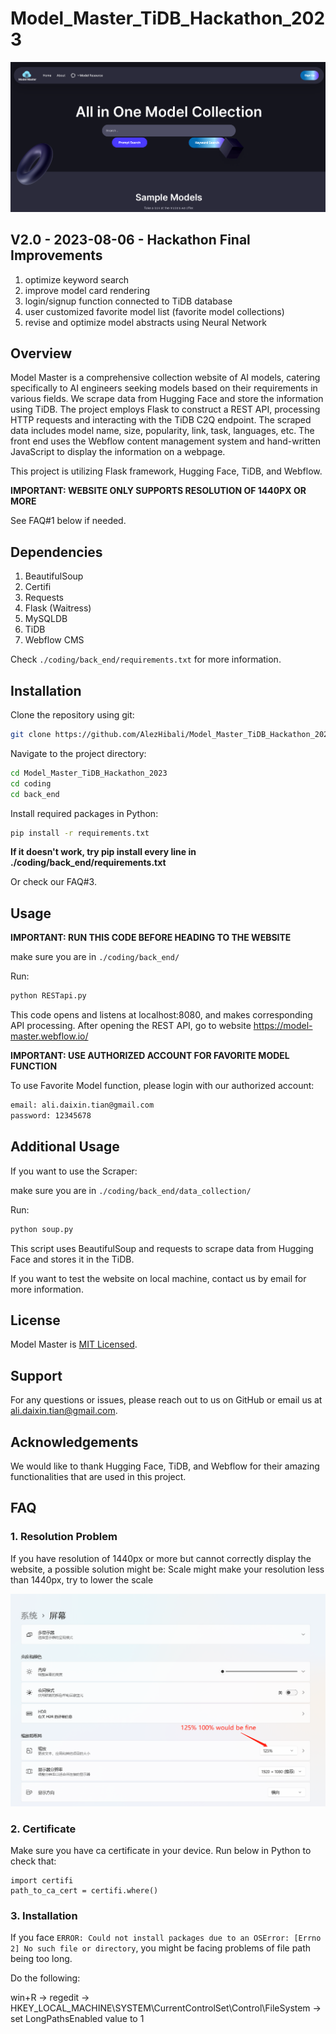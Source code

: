 # Model_Master_TiDB_Hackathon_2023

![alt text](https://github.com/AlezHibali/Model_Master_TiDB_Hackathon_2023/blob/main/src/README_img/Screenshot.PNG)

## V2.0 - 2023-08-06 - Hackathon Final Improvements

1. optimize keyword search
2. improve model card rendering
3. login/signup function connected to TiDB database
4. user customized favorite model list (favorite model collections)
5. revise and optimize model abstracts using Neural Network

## Overview

Model Master is a comprehensive collection website of AI models, catering specifically to AI engineers seeking models based on their requirements in various fields. We scrape data from Hugging Face and store the information using TiDB. The project employs Flask to construct a REST API, processing HTTP requests and interacting with the TiDB C2Q endpoint. The scraped data includes model name, size, popularity, link, task, languages, etc. The front end uses the Webflow content management system and hand-written JavaScript to display the information on a webpage.

This project is utilizing Flask framework, Hugging Face, TiDB, and Webflow.

**IMPORTANT: WEBSITE ONLY SUPPORTS RESOLUTION OF 1440PX OR MORE**

See FAQ#1 below if needed.

## Dependencies

1. BeautifulSoup
2. Certifi
3. Requests
4. Flask (Waitress)
5. MySQLDB
6. TiDB
7. Webflow CMS

Check `./coding/back_end/requirements.txt` for more information.

## Installation

Clone the repository using git:

```bash
git clone https://github.com/AlezHibali/Model_Master_TiDB_Hackathon_2023.git
```

Navigate to the project directory:

```bash
cd Model_Master_TiDB_Hackathon_2023
cd coding
cd back_end
```

Install required packages in Python:

```bash
pip install -r requirements.txt
```

**If it doesn't work, try pip install every line in ./coding/back_end/requirements.txt**

Or check our FAQ#3.

## Usage

**IMPORTANT: RUN THIS CODE BEFORE HEADING TO THE WEBSITE**

make sure you are in `./coding/back_end/`

Run:

```bash
python RESTapi.py
```

This code opens and listens at localhost:8080, and makes corresponding API processing.
After opening the REST API, go to website https://model-master.webflow.io/

**IMPORTANT: USE AUTHORIZED ACCOUNT FOR FAVORITE MODEL FUNCTION**

To use Favorite Model function, please login with our authorized account:

```bash
email: ali.daixin.tian@gmail.com
password: 12345678
```

## Additional Usage

If you want to use the Scraper:

make sure you are in `./coding/back_end/data_collection/`

Run:

```bash
python soup.py
```

This script uses BeautifulSoup and requests to scrape data from Hugging Face and stores it in the TiDB.

If you want to test the website on local machine, contact us by email for more information.

## License

Model Master is [MIT Licensed](LICENSE).

## Support

For any questions or issues, please reach out to us on GitHub or email us at ali.daixin.tian@gmail.com.

## Acknowledgements

We would like to thank Hugging Face, TiDB, and Webflow for their amazing functionalities that are used in this project.

## FAQ

### 1. Resolution Problem

If you have resolution of 1440px or more but cannot correctly display the website, a possible solution might be:
Scale might make your resolution less than 1440px, try to lower the scale

![alt text](https://github.com/AlezHibali/Model_Master_TiDB_Hackathon_2023/blob/main/src/README_img/faq1.png)

### 2. Certificate

Make sure you have ca certificate in your device. Run below in Python to check that:

```
import certifi
path_to_ca_cert = certifi.where()
```

### 3. Installation

If you face `ERROR: Could not install packages due to an OSError: [Errno 2] No such file or directory`, you might be facing problems of file path being too long.

Do the following:

win+R -> regedit -> HKEY_LOCAL_MACHINE\SYSTEM\CurrentControlSet\Control\FileSystem -> set LongPathsEnabled value to 1
